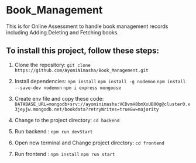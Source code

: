 # Book_Management

This is for Online Assessment to handle book management records including Adding.Deleting and Fetching books.

## To install this project, follow these steps:

1. Clone the repository:
   `git clone https://github.com/AyomiNimasha/Book_Management.git`

2. Install dependencies:
   `npm install`
   `npm install -g nodemon`
   `npm install --save-dev nodemon`
   `npm i express mongoose`

3. Create env file and copy these code:
   `DATABASE_URL=mongodb+srv://ayominimasha:VCDvmH8bmXxUB00g@cluster0.x3jeyjw.mongodb.net/bookdata?retryWrites=true&w=majority`

4. Change to the project directory:
   `cd backend`
5. Run backend :
   `npm run devStart`

6. Open new terminal and Change project directory:
   `cd frontend`
7. Run frontend :
   `npm install`
   `npm run start`
